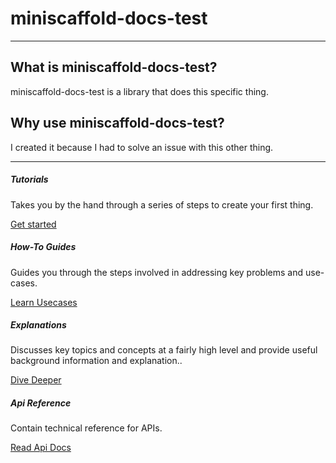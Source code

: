 # miniscaffold-docs-test

---

## What is miniscaffold-docs-test?

miniscaffold-docs-test is a library that does this specific thing.  

## Why use miniscaffold-docs-test?

I created it because I had to solve an issue with this other thing.

---


<div class="row">
  <div class="col-sm-6">
    <div class="card">
      <div class="card-body">
        <h5 class="card-title">Tutorials</h5>
        <p class="card-text">Takes you by the hand through a series of steps to create your first thing. </p>
        <a href="/Tutorials/Getting_Started.html" class="btn btn-primary">Get started</a>
      </div>
    </div>
  </div>
  <div class="col-sm-6">
    <div class="card">
      <div class="card-body">
        <h5 class="card-title">How-To Guides</h5>
        <p class="card-text">Guides you through the steps involved in addressing key problems and use-cases. </p>
        <a href="/HowTos/Doing_A_Thing.html" class="btn btn-primary">Learn Usecases</a>
      </div>
    </div>
  </div>
</div>
<div class="row">
  <div class="col-sm-6">
    <div class="card">
      <div class="card-body">
        <h5 class="card-title">Explanations</h5>
        <p class="card-text">Discusses key topics and concepts at a fairly high level and provide useful background information and explanation..</p>
        <a href="/Explanations/Background.html" class="btn btn-primary">Dive Deeper</a>
      </div>
    </div>
  </div>
  <div class="col-sm-6">
    <div class="card">
      <div class="card-body">
        <h5 class="card-title">Api Reference</h5>
        <p class="card-text">Contain technical reference for APIs.</p>
        <a href="/api/index.html" class="btn btn-primary">Read Api Docs</a>
      </div>
    </div>
  </div>
</div>

